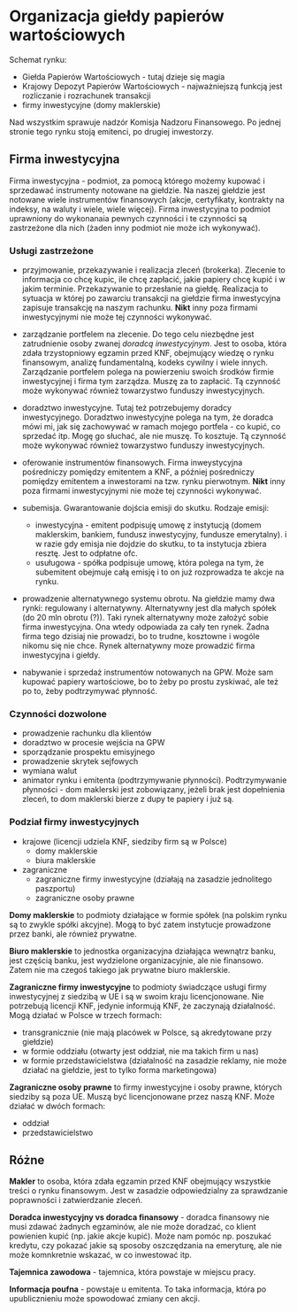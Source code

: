 # Organizacja giełdy papierów wartościowych

Schemat rynku:

- Giełda Papierów Wartościowych - tutaj dzieje się magia
- Krajowy Depozyt Papierów Wartościowych - najważniejszą funkcją jest rozliczanie i rozrachunek transakcji
- firmy inwestycyjne (domy maklerskie)

Nad wszystkim sprawuje nadzór Komisja Nadzoru Finansowego. Po jednej stronie tego rynku stoją emitenci, po drugiej inwestorzy.

## Firma inwestycyjna
Firma inwestycyjna - podmiot, za pomocą którego możemy kupować i sprzedawać instrumenty notowane na giełdzie. Na naszej giełdzie jest notowane wiele instrumentów finansowych (akcje, certyfikaty, kontrakty na indeksy, na waluty i wiele, wiele więcej). Firma inwestycyjna to podmiot uprawniony do wykonanaia pewnych czynności i te czynności są zastrzeżone dla nich (żaden inny podmiot nie może ich wykonywać).

### Usługi zastrzeżone

- przyjmowanie, przekazywanie i realizacja zleceń (brokerka). Zlecenie to informacja co chcę kupic, ile chcę zapłacić, jakie papiery chcę kupić i w jakim terminie. Przekazywanie to przesłanie na giełdę. Realizacja to sytuacja w której po zawarciu transakcji na giełdzie firma inwestycyjna zapisuje transakcję na naszym rachunku. **Nikt** inny poza firmami inwestycyjnymi nie może tej czynności wykonywać.

- zarządzanie portfelem na zlecenie. Do tego celu niezbędne jest zatrudnienie osoby zwanej *doradcą inwestycyjnym*. Jest to osoba, która zdała trzystopniowy egzamin przed KNF, obejmujący wiedzę o rynku finansowym, analizę fundamentalną, kodeks cywilny i wiele innych. Zarządzanie portfelem polega na powierzeniu swoich środków firmie inwestycyjnej i firma tym zarządza. Muszę za to zapłacić. Tą czynność może wykonywać również towarzystwo funduszy inwestycyjnych.

- doradztwo inwestycyjne. Tutaj też potrzebujemy doradcy inwestycyjnego. Doradztwo inwestycyjne polega na tym, że doradca mówi mi, jak się zachowywać w ramach mojego portfela - co kupić, co sprzedać itp. Mogę go słuchać, ale nie muszę. To kosztuje. Tą czynność może wykonywać również towarzystwo funduszy inwestycyjnych.

- oferowanie instrumentów finansowych. Firma inweystycyjna pośredniczy pomiędzy emitentem a KNF, a później pośredniczy pomiędzy emitentem a inwestorami na tzw. rynku pierwotnym. **Nikt** inny poza firmami inwestycyjnymi nie może tej czynności wykonywać.

- subemisja. Gwarantowanie dojścia emisji do skutku. Rodzaje emisji:
  + inwestycyjna - emitent podpisuję umowę z instytucją (domem maklerskim, bankiem, fundusz inwestycyjny, fundusze emerytalny). i w razie gdy emisja nie dojdzie do skutku, to ta instytucja zbiera resztę. Jest to odpłatne ofc.
  + usuługowa - spółka podpisuje umowę, która polega na tym, że subemitent obejmuje całą emisję i to on już rozprowadza te akcje na rynku.

- prowadzenie alternatywnego systemu obrotu. Na giełdzie mamy dwa rynki: regulowany i alternatywny. Alternatywny jest dla małych spółek (do 20 mln obrotu (?)). Taki rynek alternatywny może założyć sobie firma inwestycyjna. Ona wtedy odpowiada za cały ten rynek. Żadna firma tego dzisiaj nie prowadzi, bo to trudne, kosztowne i wogóle nikomu się nie chce. Rynek alternatywny moze prowadzić firma inwestycyjna i giełdy.

- nabywanie i sprzedaż instrumentów notowanych na GPW. Może sam kupować papiery wartościowe, bo to żeby po prostu zyskiwać, ale też po to, żeby podtrzymywać płynność.

### Czynności dozwolone

- prowadzenie rachunku dla klientów
- doradztwo w procesie wejścia na GPW
- sporządzanie prospektu emisyjnego
- prowadzenie skrytek sejfowych
- wymiana walut
- animator rynku i emitenta (podtrzymywanie płynności). Podtrzymywanie płynności - dom maklerski jest zobowiązany, jeżeli brak jest dopełnienia zleceń, to dom maklerski bierze z dupy te papiery i już są.

### Podział firmy inwestycyjnych

- krajowe (licencji udziela KNF, siedziby firm są w Polsce)
  + domy maklerskie
  + biura maklerskie
- zagraniczne
  + zagraniczne firmy inwestycyjne (działają na zasadzie jednolitego paszportu)
  + zagraniczne osoby prawne

**Domy maklerskie** to podmioty działające w formie spółek (na polskim rynku są to zwykle spółki akcyjne). Mogą to być zatem instytucje prowadzone przez banki, ale również prywatne.

**Biuro maklerskie** to jednostka organizacyjna działająca wewnątrz banku, jest częścią banku, jest wydzielone organizacyjnie, ale nie finansowo. Zatem nie ma czegoś takiego jak prywatne biuro maklerskie.

**Zagraniczne firmy inwestycyjne** to podmioty świadczące usługi firmy inwestycyjnej z siedzibą w UE i są w swoim kraju licencjonowane. Nie potrzebują licencji KNF, jedynie informują KNF, że zaczynają działalność. Mogą działać w Polsce w trzech formach:

- transgranicznie (nie mają placówek w Polsce, są akredytowane przy giełdzie)
- w formie oddziału (otwarty jest oddział, nie ma takich firm u nas)
- w formie przedstawicielstwa (działalność na zasadzie reklamy, nie może działać na giełdzie, jest to tylko forma marketingowa)

**Zagraniczne osoby prawne** to firmy inwestycyjne i osoby prawne, których siedziby są poza UE. Muszą być licencjonowane przez naszą KNF. Może działać w dwóch formach:

- oddział
- przedstawicielstwo

## Różne

**Makler** to osoba, która zdała egzamin przed KNF obejmujący wszystkie treści o rynku finansowym. Jest w zasadzie odpowiedzialny za sprawdzanie poprawności i zatwierdzanie zleceń.

**Doradca inwestycyjny vs doradca finansowy** - doradca finansowy nie musi zdawać żadnych egzaminów, ale nie może doradzać, co klient powienien kupić (np. jakie akcje kupić). Może nam pomóc np. poszukać kredytu, czy pokazać jakie są sposoby oszczędzania na emeryturę, ale nie może komnkretnie wskazać, w co inwestować itp.

**Tajemnica zawodowa** - tajemnica, która powstaje w miejscu pracy.

**Informacja poufna** - powstaje u emitenta. To taka informacja, która po upublicznieniu może spowodować zmiany cen akcji.
